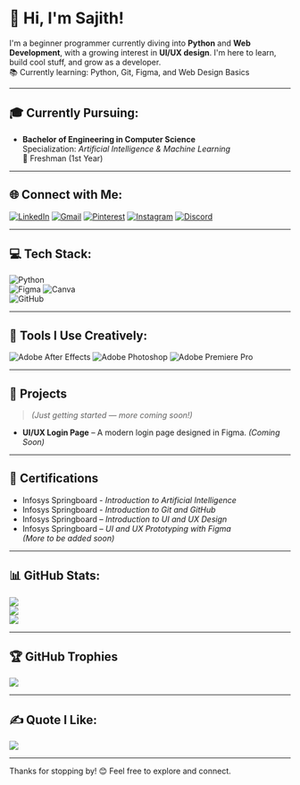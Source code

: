 # 👋 Hi, I'm Sajith!

I'm a beginner programmer currently diving into **Python** and **Web Development**, with a growing interest in **UI/UX design**. 
I'm here to learn, build cool stuff, and grow as a developer.  
📚 Currently learning: Python, Git, Figma, and Web Design Basics

---

## 🎓 Currently Pursuing:
- **Bachelor of Engineering in Computer Science**  
  Specialization: *Artificial Intelligence & Machine Learning*  
  📍 Freshman (1st Year)

---

## 🌐 Connect with Me:
[![LinkedIn](https://img.shields.io/badge/LinkedIn-%230077B5.svg?logo=linkedin&logoColor=white)](https://linkedin.com/in/sajithx) 
[![Gmail](https://img.shields.io/badge/Email-D14836?logo=gmail&logoColor=white)](mailto:sajithhmaheshwaran@gmail.com) 
[![Pinterest](https://img.shields.io/badge/Pinterest-%23E60023.svg?logo=Pinterest&logoColor=white)](https://in.pinterest.com/sajithhmaheshwaran/_profile/) 
[![Instagram](https://img.shields.io/badge/Instagram-%23E4405F.svg?logo=Instagram&logoColor=white)](https://instagram.com/sajithx_) 
[![Discord](https://img.shields.io/badge/Discord-%237289DA.svg?logo=discord&logoColor=white)](https://discordapp.com/users/756386600702705676)

---

## 💻 Tech Stack:
![Python](https://img.shields.io/badge/python-3670A0?style=for-the-badge&logo=python&logoColor=ffdd54)  
![Figma](https://img.shields.io/badge/figma-%23F24E1E.svg?style=for-the-badge&logo=figma&logoColor=white) 
![Canva](https://img.shields.io/badge/Canva-%2300C4CC.svg?style=for-the-badge&logo=Canva&logoColor=white)  
![GitHub](https://img.shields.io/badge/github-%23121011.svg?style=for-the-badge&logo=github&logoColor=white)  

---

## 🧠 Tools I Use Creatively:
![Adobe After Effects](https://img.shields.io/badge/Adobe%20After%20Effects-9999FF.svg?style=for-the-badge&logo=Adobe%20After%20Effects&logoColor=white) 
![Adobe Photoshop](https://img.shields.io/badge/adobe%20photoshop-%2331A8FF.svg?style=for-the-badge&logo=adobe%20photoshop&logoColor=white) 
![Adobe Premiere Pro](https://img.shields.io/badge/Adobe%20Premiere%20Pro-9999FF.svg?style=for-the-badge&logo=Adobe%20Premiere%20Pro&logoColor=white) 

---


## 💼 Projects
> *(Just getting started — more coming soon!)*

- **UI/UX Login Page** – A modern login page designed in Figma. *(Coming Soon)*

---

## 📜 Certifications
- Infosys Springboard - *Introduction to Artificial Intelligence*
- Infosys Springboard - *Introduction to Git and GitHub*
- Infosys Springboard – *Introduction to UI and UX Design*
- Infosys Springboard – *UI and UX Prototyping with Figma*  
*(More to be added soon)*

---

## 📊 GitHub Stats:
![](https://github-readme-stats.vercel.app/api?username=SajithhM&theme=gotham&hide_border=false&include_all_commits=false&count_private=false)  
![](https://nirzak-streak-stats.vercel.app/?user=SajithhM&theme=gotham&hide_border=false)  
![](https://github-readme-stats.vercel.app/api/top-langs/?username=SajithhM&theme=gotham&hide_border=false&include_all_commits=false&count_private=false&layout=compact)

---

## 🏆 GitHub Trophies
![](https://github-profile-trophy.vercel.app/?username=SajithhM&theme=radical&no-frame=false&no-bg=false&margin-w=4)

---

## ✍️ Quote I Like:
![](https://quotes-github-readme.vercel.app/api?type=horizontal&theme=dark)

---

Thanks for stopping by! 😊 Feel free to explore and connect.
